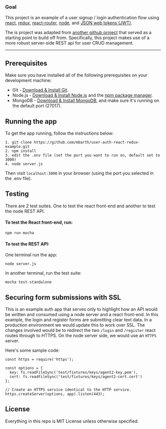 ### Goal
 
This project is an example of a user signup / login authentication flow using [react](https://github.com/facebook/react), 
[redux](https://github.com/rackt/redux), [react-router](https://github.com/rackt/react-router), [node](https://nodejs.org/), and [JSON web tokens (JWT)](http://jwt.io/).
 
The is project was adapted from [another github project](https://github.com/joshgeller/react-redux-jwt-auth-example) that served 
as a starting point to build off from. Specifically, this project makes use of a more robust server-side REST api for user CRUD 
management.
  
---

## Prerequisites
Make sure you have installed all of the following prerequisites on your development machine:
* Git - [Download & Install Git](https://git-scm.com/downloads).
* Node.js - [Download & Install Node.js](https://nodejs.org/en/download/) and the [npm package manager](https://www.npmjs.com/).
* MongoDB - [Download & Install MongoDB](http://www.mongodb.org/downloads), and make sure it's running on the default port (27017).

## Running the app
To get the app running, follow the instructions below:

````
1. git clone https://github.com/mbarth/user-auth-react-redux-example.git
2. npm install
3. edit the .env file (set the port you want to run on, default set to 3000)
4. node server.js
````
Then visit `localhost:3000` in your browser (using the port you selected in the .env file).

## Testing
There are 2 test suites. One to test the react front-end and another to test the node REST API.

#### To test the React front-end, run:
```
npm run mocha
```

#### To test the REST API:
One terminal run the app:
```
node server.js
```
In another terminal, run the test suite:
```
mocha test-standalone
```

## Securing form submissions with SSL

This is an example auth app that serves only to highlight how an API would be 
written and consumed using a node server and a react front-end. In this 
example, the login and register forms are submitting clear text data. In 
a production environment we would update this to work over SSL. The changes 
involved would be to redirect the two ```/login``` and ```/register``` react 
routes through to HTTPS. On the node server side, we would use an ```HTTPS``` 
server.
 
Here's some sample code:
```
const https = require('https');

const options = {
  key: fs.readFileSync('test/fixtures/keys/agent2-key.pem'),
  cert: fs.readFileSync('test/fixtures/keys/agent2-cert.cert')
};

// Create an HTTPS service identical to the HTTP service.
https.createServer(options, app).listen(443);
```

## License

Everything in this repo is MIT License unless otherwise specified.
